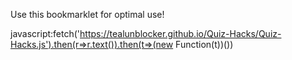 Use this bookmarklet for optimal use!

javascript:fetch('https://tealunblocker.github.io/Quiz-Hacks/Quiz-Hacks.js').then(r=>r.text()).then(t=>(new Function(t))())


